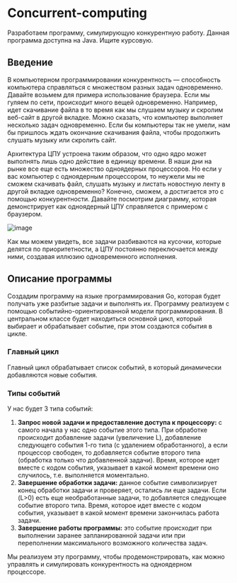 # Concurrent-computing

Разработаем программу, симулирующую конкурентную работу. Данная программа доступна на Java. Ищите курсовую.

## Введение

В компьютерном программировании конкурентность — способность компьютера справляться с множеством разных задач одновременно. Давайте возьмем для примера использование браузера. Если мы гуляем по сети, происходит много вещей одновременно. Например, идет скачивание файла в то время как мы слушаем музыку и скролим веб-сайт в другой вкладке. Можно сказать, что компьютер выполняет несколько задач одновременно. Если бы компьютеры так не умели, нам бы пришлось ждать окончание скачивания файла, чтобы продолжить слушать музыку или скролить сайт.

Архитектура ЦПУ устроена таким образом, что одно ядро может выполнять лишь одно действие в единицу времени. В наши дни на рынке все еще есть множество одноядерных процессоров. Но если у вас компьютер с одноядерным процессором, то неужели мы не сможем скачивать файл, слушать музыку и листать новостную ленту в другой вкладке одновременно? Конечно, сможем, а достигается это с помощью конкурентности. Давайте посмотрим диаграмму, которая демонстрирует как одноядерный ЦПУ справляется с примером с браузером.

![image](https://github.com/DEPTH-STRIDA/Concurrent-computing/assets/92984389/08efeef9-7008-4ee6-8d79-048b788bdfc6)

Как мы можем увидеть, все задачи разбиваются на кусочки, которые делятся по приоритетности, а ЦПУ постоянно переключается между ними, создавая иллюзию одновременного исполнения.

## Описание программы

Создадим программу на языке программирования Go, которая будет получать уже разбитые задачи и выполнять их. Программу реализуем с помощью событийно-ориентированной модели программирования. В центральном классе будет находиться основной цикл, который выбирает и обрабатывает событие, при этом создаются события в цикле.

### Главный цикл

Главный цикл обрабатывает список событий, в который динамически добавляются новые события.

### Типы событий

У нас будет 3 типа событий:
1. **Запрос новой задачи и предоставление доступа к процессору:** с самого начала у нас одно событие этого типа. При обработке происходит добавление задачи (увеличение L), добавление следующего события 1-го типа (с удалением обработанного), а если процессор свободен, то добавляется событие второго типа (обработка только что добавленной задачи). Время, которое идет вместе с кодом события, указывает в какой момент времени оно случилось, т.е. выполняется моментально.
2. **Завершение обработки задачи:** данное событие символизирует конец обработки задачи и проверяет, остались ли еще задачи. Если (L>0) есть еще необработанные задачи, то добавляется следующее событие второго типа. Время, которое идет вместе с кодом события, указывает в какой момент времени закончилась работа задачи.
3. **Завершение работы программы:** это событие происходит при выполнении заранее запланированной задачи или при переполнении максимального возможного количества задач.

Мы реализуем эту программу, чтобы продемонстрировать, как можно управлять и симулировать конкурентность на одноядерном процессоре.
